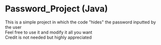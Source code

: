 # Password_Project (Java)
This is a simple project in which the code "hides" the password inputted by the user
<br />
Feel free to use it and modify it all you want
<br />
Credit is not needed but highly appreciated
